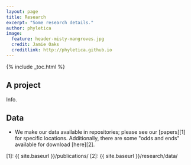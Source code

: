 ```yaml
---
layout: page
title: Research
excerpt: "Some research details."
author: phyletica 
image:
  feature: header-misty-mangroves.jpg
  credit: Jamie Oaks
  creditlink: http://phyletica.github.io
---
```


{% include _toc.html %}

## A project

Info.

## Data

*   We make our data available in repositories; please see our [papers][1] for specific locations. Additionally, there are some "odds and ends" available for download [here][2].

 [1]: {{ site.baseurl }}/publications/
 [2]: {{ site.baseurl }}/research/data/
